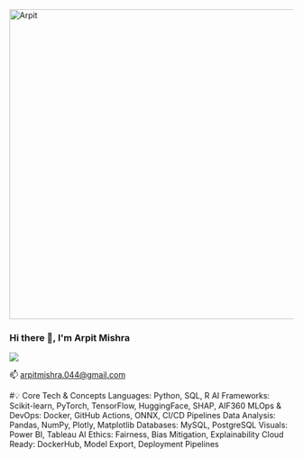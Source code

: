 <img src="https://i.imgur.com/EWMhlWD.jpg" alt="Arpit" width="850" height="550">


### Hi there 👋, I'm Arpit Mishra
![](https://komarev.com/ghpvc/?username=arpit044)



📫 arpitmishra.044@gmail.com

#💡 Core Tech & Concepts
Languages:       Python, SQL, R
AI Frameworks:   Scikit-learn, PyTorch, TensorFlow, HuggingFace, SHAP, AIF360
MLOps & DevOps:  Docker, GitHub Actions, ONNX, CI/CD Pipelines
Data Analysis:   Pandas, NumPy, Plotly, Matplotlib
Databases:       MySQL, PostgreSQL
Visuals:         Power BI, Tableau
AI Ethics:       Fairness, Bias Mitigation, Explainability
Cloud Ready:     DockerHub, Model Export, Deployment Pipelines




